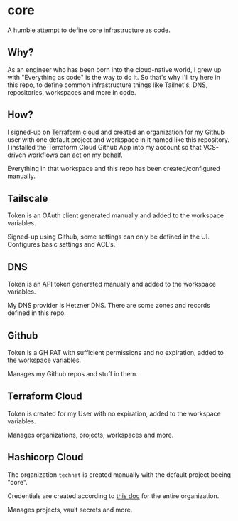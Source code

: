 # core

A humble attempt to define core infrastructure as code.

## Why? 

As an engineer who has been born into the cloud-native world, I grew up with "Everything as code" is the way to do it. So that's why I'll try here in this repo, to define common infrastructure things like Tailnet's, DNS, repositories, workspaces and more in code.

## How?

I signed-up on [Terraform cloud](https://app.terraform.io/session) and created an organization for my Github user with one default project and workspace in it named like this repository. I installed the Terraform Cloud Github App into my account so that VCS-driven workflows can act on my behalf.

Everything in that workspace and this repo has been created/configured manually.

## Tailscale

Token is an OAuth client generated manually and added to the workspace variables.

Signed-up using Github, some settings can only be defined in the UI.
Configures basic settings and ACL's.

## DNS

Token is an API token generated manually and added to the workspace variables.

My DNS provider is Hetzner DNS. There are some zones and records defined in this repo. 

## Github

Token is a GH PAT with sufficient permissions and no expiration, added to the workspace variables.

Manages my Github repos and stuff in them.

## Terraform Cloud

Token is created for my User with no expiration, added to the workspace variables.

Manages organizations, projects, workspaces and more.

## Hashicorp Cloud

The organization `technat` is created manually with the default project beeing "core".

Credentials are created according to [this doc](https://registry.terraform.io/providers/hashicorp/hcp/latest/docs/guides/auth) for the entire organization.

Manages projects, vault secrets and more.
